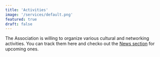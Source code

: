 ```yaml
---
title: 'Activities'
image: '/services/default.png'
featured: true
draft: false
---
```

The Association is willing to organize various cultural and networking activities. You can track them here and checko out the [News section](news.md) for upcoming ones.

